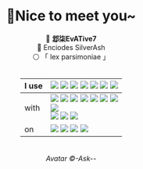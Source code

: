 
<div align="center">

# 🥰Nice to meet you~
🐺 **邶柒EvATive7**  
💐 Enciodes SilverAsh  
⚪ 「 lex parsimoniae 」  



<div style="margin-left: auto; margin-right: auto; display: table;">

| I use | ![](https://img.shields.io/badge/Spring-white?logo=spring&logoColor=6DB33F) ![](https://img.shields.io/badge/Vue-white?logo=vuedotjs&logoColor=4FC08D) ![](https://img.shields.io/badge/.NET-white?logo=dotnet&logoColor=512BD4) ![](https://img.shields.io/badge/Android-white?logo=android&logoColor=34A853) ![](https://img.shields.io/badge/Flutter-white?logo=flutter&logoColor=02569B) ![](https://img.shields.io/badge/Nginx-white?logo=nginx&logoColor=009639) ![](https://img.shields.io/badge/TensorFlow-white?logo=tensorflow&logoColor=FF6F00) |  
| :-- | :-- |  
| with | ![](https://img.shields.io/badge/Python-white?logo=python&logoColor=3776AB) ![](https://img.shields.io/badge/JavaScript-white?logo=javascript&logoColor=F7DF1E) ![](https://img.shields.io/badge/TypeScript-white?logo=typescript&logoColor=3178C6) ![](https://img.shields.io/badge/C%23-white?logo=csharp&logoColor=512BD4) ![](https://img.shields.io/badge/C%2B%2B-white?logo=cplusplus&logoColor=00599C) ![](https://img.shields.io/badge/Java-white?logo=oracle&logoColor=F80000) ![](https://img.shields.io/badge/Dart-white?logo=dart&logoColor=0175C2)<br>![](https://img.shields.io/badge/Material_Design-white?logo=materialdesign&logoColor=757575)<br>![](https://img.shields.io/badge/Code-white?logo=visualstudiocode&logoColor=007ACC) ![](https://img.shields.io/badge/Git-white?logo=git&logoColor=F05032) ![](https://img.shields.io/badge/Firefox-white?logo=firefoxbrowser&logoColor=FF7139) |  
| on | ![](https://img.shields.io/badge/Windows-white?logo=windows&logoColor=0078D4) ![](https://img.shields.io/badge/Ubuntu-white?logo=ubuntu&logoColor=E95420) ![](https://img.shields.io/badge/Nvidia-white?logo=nvidia&logoColor=76B900) ![](https://img.shields.io/badge/Intel-white?logo=intel&logoColor=0071C5) |
</div>

###### Avatar ©-Ask--
</div>
